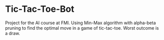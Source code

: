 # Tic-Tac-Toe-Bot
Project for the AI course at FMI. Using Min-Max algorithm with alpha-beta pruning to find the optimal move in a game of tic-tac-toe. Worst outcome is a draw.

